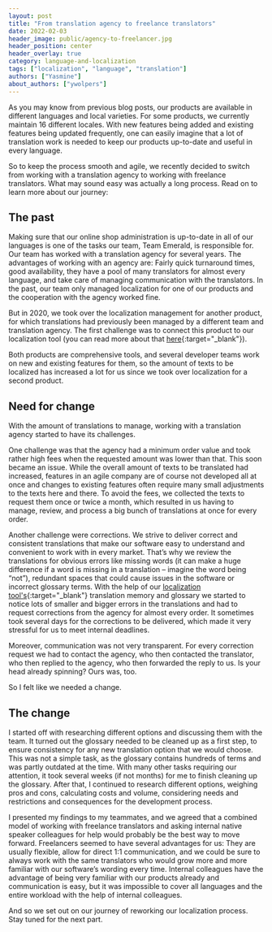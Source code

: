 ```yaml
---
layout: post
title: "From translation agency to freelance translators"
date: 2022-02-03
header_image: public/agency-to-freelancer.jpg
header_position: center
header_overlay: true
category: language-and-localization
tags: ["localization", "language", "translation"]
authors: ["Yasmine"]
about_authors: ["ywolpers"]
---
```


As you may know from previous blog posts, our products are available in different languages and local varieties.
For some products, we currently maintain 16 different locales.
With new features being added and existing features being updated frequently, one can easily imagine that a lot of translation work is needed to keep our products up-to-date and useful in every language.

So to keep the process smooth and agile, we recently decided to switch from working with a translation agency to working with freelance translators.
What may sound easy was actually a long process. Read on to learn more about our journey:

## The past

Making sure that our online shop administration is up-to-date in all of our languages is one of the tasks our team, Team Emerald, is responsible for.
Our team has worked with a translation agency for several years.
The advantages of working with an agency are: Fairly quick turnaround times, good availability, they have a pool of many translators for almost every language, and take care of managing communication with the translators.
In the past, our team only managed localization for one of our products and the cooperation with the agency worked fine.

But in 2020, we took over the localization management for another product, for which translations had previously been managed by a different team and translation agency.
The first challenge was to connect this product to our localization tool (you can read more about that [here](/blog/language-and-localization/how-to-get-your-localization-files-to-speak-phrase/){:target="_blank"}).

Both products are comprehensive tools, and several developer teams work on new and existing features for them, so the amount of texts to be localized has increased a lot for us since we took over localization for a second product.

## Need for change

With the amount of translations to manage, working with a translation agency started to have its challenges.

One challenge was that the agency had a minimum order value and took rather high fees when the requested amount was lower than that.
This soon became an issue.
While the overall amount of texts to be translated had increased, features in an agile company are of course not developed all at once and changes to existing features often require many small adjustments to the texts here and there.
To avoid the fees, we collected the texts to request them once or twice a month, which resulted in us having to manage, review, and process a big bunch of translations at once for every order.

Another challenge were corrections.
We strive to deliver correct and consistent translations that make our software easy to understand and convenient to work with in every market.
That’s why we review the translations for obvious errors like missing words (it can make a huge difference if a word is missing in a translation – imagine the word being “not”), redundant spaces that could cause issues in the software or incorrect glossary terms.
With the help of our [localization tool's](/blog/language-and-localization/rocking-the-stage-with-a-software-localization-tool/){:target="_blank"} translation memory and glossary we started to notice lots of smaller and bigger errors in the translations and had to request corrections from the agency for almost every order.
It sometimes took several days for the corrections to be delivered, which made it very stressful for us to meet internal deadlines.

Moreover, communication was not very transparent.
For every correction request we had to contact the agency, who then contacted the translator, who then replied to the agency, who then forwarded the reply to us.
Is your head already spinning?
Ours was, too.

So I felt like we needed a change.

## The change

I started off with researching different options and discussing them with the team.
It turned out the glossary needed to be cleaned up as a first step, to ensure consistency for any new translation option that we would choose.
This was not a simple task, as the glossary contains hundreds of terms and was partly outdated at the time.
With many other tasks requiring our attention, it took several weeks (if not months) for me to finish cleaning up the glossary.
After that, I continued to research different options, weighing pros and cons, calculating costs and volume, considering needs and restrictions and consequences for the development process.

I presented my findings to my teammates, and we agreed that a combined model of working with freelance translators and asking internal native speaker colleagues for help would probably be the best way to move forward.
Freelancers seemed to have several advantages for us: They are usually flexible, allow for direct 1:1 communication, and we could be sure to always work with the same translators who would grow more and more familiar with our software’s wording every time.
Internal colleagues have the advantage of being very familiar with our products already and communication is easy, but it was impossible to cover all languages and the entire workload with the help of internal colleagues.

And so we set out on our journey of reworking our localization process.
Stay tuned for the next part.